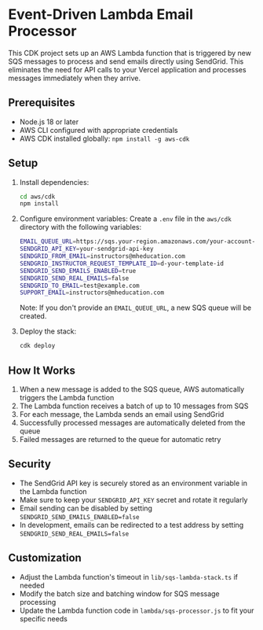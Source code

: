# Event-Driven Lambda Email Processor

This CDK project sets up an AWS Lambda function that is triggered by new SQS messages to process and send emails directly using SendGrid. This eliminates the need for API calls to your Vercel application and processes messages immediately when they arrive.

## Prerequisites

- Node.js 18 or later
- AWS CLI configured with appropriate credentials
- AWS CDK installed globally: `npm install -g aws-cdk`

## Setup

1. Install dependencies:

   ```bash
   cd aws/cdk
   npm install
   ```

2. Configure environment variables:
   Create a `.env` file in the `aws/cdk` directory with the following variables:

   ```bash
   EMAIL_QUEUE_URL=https://sqs.your-region.amazonaws.com/your-account-id/your-queue-name
   SENDGRID_API_KEY=your-sendgrid-api-key
   SENDGRID_FROM_EMAIL=instructors@mheducation.com
   SENDGRID_INSTRUCTOR_REQUEST_TEMPLATE_ID=d-your-template-id
   SENDGRID_SEND_EMAILS_ENABLED=true
   SENDGRID_SEND_REAL_EMAILS=false
   SENDGRID_TO_EMAIL=test@example.com
   SUPPORT_EMAIL=instructors@mheducation.com
   ```

   Note: If you don't provide an `EMAIL_QUEUE_URL`, a new SQS queue will be created.

3. Deploy the stack:

   ```bash
   cdk deploy
   ```

## How It Works

1. When a new message is added to the SQS queue, AWS automatically triggers the Lambda function
2. The Lambda function receives a batch of up to 10 messages from SQS
3. For each message, the Lambda sends an email using SendGrid
4. Successfully processed messages are automatically deleted from the queue
5. Failed messages are returned to the queue for automatic retry

## Security

- The SendGrid API key is securely stored as an environment variable in the Lambda function
- Make sure to keep your `SENDGRID_API_KEY` secret and rotate it regularly
- Email sending can be disabled by setting `SENDGRID_SEND_EMAILS_ENABLED=false`
- In development, emails can be redirected to a test address by setting `SENDGRID_SEND_REAL_EMAILS=false`

## Customization

- Adjust the Lambda function's timeout in `lib/sqs-lambda-stack.ts` if needed
- Modify the batch size and batching window for SQS message processing
- Update the Lambda function code in `lambda/sqs-processor.js` to fit your specific needs
